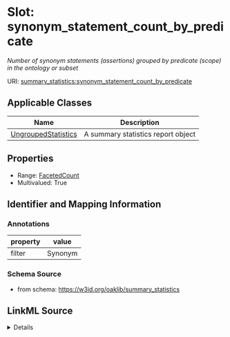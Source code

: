 # Slot: synonym_statement_count_by_predicate
_Number of synonym statements (assertions) grouped by predicate (scope) in the ontology or subset_


URI: [summary_statistics:synonym_statement_count_by_predicate](https://w3id.org/oaklib/summary_statistics.synonym_statement_count_by_predicate)



<!-- no inheritance hierarchy -->




## Applicable Classes

| Name | Description |
| --- | --- |
[UngroupedStatistics](UngroupedStatistics.md) | A summary statistics report object






## Properties

* Range: [FacetedCount](FacetedCount.md)
* Multivalued: True








## Identifier and Mapping Information





### Annotations

| property | value |
| --- | --- |
| filter | Synonym || facet | Predicate |



### Schema Source


* from schema: https://w3id.org/oaklib/summary_statistics




## LinkML Source

<details>
```yaml
name: synonym_statement_count_by_predicate
annotations:
  filter:
    tag: filter
    value: Synonym
  facet:
    tag: facet
    value: Predicate
description: Number of synonym statements (assertions) grouped by predicate (scope)
  in the ontology or subset
from_schema: https://w3id.org/oaklib/summary_statistics
rank: 1000
multivalued: true
alias: synonym_statement_count_by_predicate
owner: UngroupedStatistics
domain_of:
- UngroupedStatistics
slot_group: metadata_statistic_group
range: FacetedCount
inlined: true

```
</details>